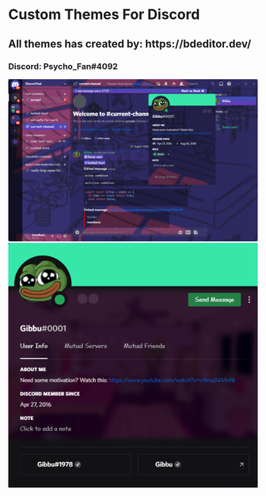 # Custom Themes For Discord

<h2> All themes has created by: https://bdeditor.dev/ </h2>

<h3> Discord: Psycho_Fan#4092 </h3>


<center><img src="d38dd675-684e-47d1-9e07-03bad42653af.png"></center>
<center><img src="9ffa5768-495b-44a5-9e68-8b0997869bfe.png"></center>
